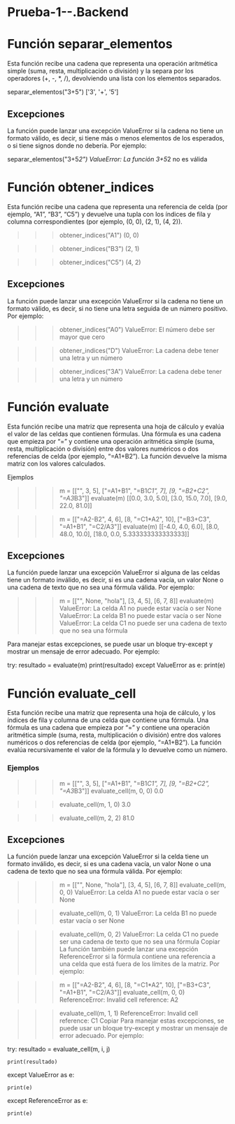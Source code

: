 # Prueba-1--.Backend

# Función separar_elementos 

Esta función recibe una cadena que representa una operación aritmética simple (suma, resta, multiplicación o división) y la separa por los operadores (+, -, *, /), devolviendo una lista con los elementos separados.

separar_elementos("3+5")
['3', '+', '5']

## Excepciones
La función puede lanzar una excepción ValueError si la cadena no tiene un formato válido, es decir, si tiene más o menos elementos de los esperados, o si tiene signos donde no debería. Por ejemplo:

separar_elementos("3+5*2")
ValueError: La función 3+5*2 no es válida

# Función obtener_indices
Esta función recibe una cadena que representa una referencia de celda (por ejemplo, “A1”, “B3”, “C5”) y devuelve una tupla con los índices de fila y columna correspondientes (por ejemplo, (0, 0), (2, 1), (4, 2)).

>>> obtener_indices("A1")
(0, 0)

>>> obtener_indices("B3")
(2, 1)

>>> obtener_indices("C5")
(4, 2)

## Excepciones
La función puede lanzar una excepción ValueError si la cadena no tiene un formato válido, es decir, si no tiene una letra seguida de un número positivo. Por ejemplo:

>>> obtener_indices("A0")
ValueError: El número debe ser mayor que cero

>>> obtener_indices("D")
ValueError: La cadena debe tener una letra y un número

>>> obtener_indices("3A")
ValueError: La cadena debe tener una letra y un número

# Función evaluate
Esta función recibe una matriz que representa una hoja de cálculo y evalúa el valor de las celdas que contienen fórmulas. Una fórmula es una cadena que empieza por “=” y contiene una operación aritmética simple (suma, resta, multiplicación o división) entre dos valores numéricos o dos referencias de celda (por ejemplo, “=A1+B2”). La función devuelve la misma matriz con los valores calculados.

Ejemplos
>>> m = [["", 3, 5], ["=A1+B1", "=B1*C1", 7], [9, "=B2+C2", "=A3*B3"]]
>>> evaluate(m)
[[0.0, 3.0, 5.0], [3.0, 15.0, 7.0], [9.0, 22.0, 81.0]]

>>> m = [["=A2-B2", 4, 6], [8, "=C1*A2", 10], ["=B3+C3", "=A1+B1", "=C2/A3"]]
>>> evaluate(m)
[[-4.0, 4.0, 6.0], [8.0, 48.0, 10.0], [18.0, 0.0, 5.333333333333333]]

## Excepciones
La función puede lanzar una excepción ValueError si alguna de las celdas tiene un formato inválido, es decir, si es una cadena vacía, un valor None o una cadena de texto que no sea una fórmula válida. Por ejemplo:

>>> m = [["", None, "hola"], [3, 4, 5], [6, 7, 8]]
>>> evaluate(m)
ValueError: La celda A1 no puede estar vacía o ser None
ValueError: La celda B1 no puede estar vacía o ser None
ValueError: La celda C1 no puede ser una cadena de texto que no sea una fórmula

Para manejar estas excepciones, se puede usar un bloque try-except y mostrar un mensaje de error adecuado. Por ejemplo:

try:
    resultado = evaluate(m)
    print(resultado)
except ValueError as e:
    print(e)
    
# Función evaluate_cell

Esta función recibe una matriz que representa una hoja de cálculo, y los índices de fila y columna de una celda que contiene una fórmula. Una fórmula es una cadena que empieza por “=” y contiene una operación aritmética simple (suma, resta, multiplicación o división) entre dos valores numéricos o dos referencias de celda (por ejemplo, “=A1+B2”). La función evalúa recursivamente el valor de la fórmula y lo devuelve como un número.

### Ejemplos
>>> m = [["", 3, 5], ["=A1+B1", "=B1*C1", 7], [9, "=B2+C2", "=A3*B3"]]
>>> evaluate_cell(m, 0, 0)
0.0

>>> evaluate_cell(m, 1, 0)
3.0

>>> evaluate_cell(m, 2, 2)
81.0

## Excepciones
La función puede lanzar una excepción ValueError si la celda tiene un formato inválido, es decir, si es una cadena vacía, un valor None o una cadena de texto que no sea una fórmula válida. Por ejemplo:

>>> m = [["", None, "hola"], [3, 4, 5], [6, 7, 8]]
>>> evaluate_cell(m, 0, 0)
ValueError: La celda A1 no puede estar vacía o ser None

>>> evaluate_cell(m, 0, 1)
ValueError: La celda B1 no puede estar vacía o ser None

>>> evaluate_cell(m, 0, 2)
ValueError: La celda C1 no puede ser una cadena de texto que no sea una fórmula
Copiar
La función también puede lanzar una excepción ReferenceError si la fórmula contiene una referencia a una celda que está fuera de los límites de la matriz. Por ejemplo:

>>> m = [["=A2-B2", 4, 6], [8, "=C1*A2", 10], ["=B3+C3", "=A1+B1", "=C2/A3"]]
>>> evaluate_cell(m, 0, 0)
ReferenceError: Invalid cell reference: A2

>>> evaluate_cell(m, 1, 1)
ReferenceError: Invalid cell reference: C1
Copiar
Para manejar estas excepciones, se puede usar un bloque try-except y mostrar un mensaje de error adecuado. Por ejemplo:

try:
    resultado = evaluate_cell(m, i, j)
    
    print(resultado)
    
except ValueError as e:

    print(e)
    
except ReferenceError as e:

    print(e)
